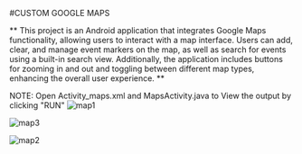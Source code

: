 #CUSTOM GOOGLE MAPS

**
This project is an Android application that integrates Google Maps functionality, allowing users to interact with a map interface.
Users can add, clear, and manage event markers on the map, as well as search for events using a built-in search view.
Additionally, the application includes buttons for zooming in and out and toggling between different map types, enhancing the overall user experience.
**

NOTE: Open Activity_maps.xml and MapsActivity.java to View the output by clicking "RUN"
![map1](https://github.com/user-attachments/assets/f7c4a65e-abe8-49da-bed8-2805c083a0c5)

![map3](https://github.com/user-attachments/assets/52c08cf4-b9ff-46ab-986d-7b5a1803d328)

![map2](https://github.com/user-attachments/assets/83bcaf31-ddfe-4be9-9078-5447df77cb33)

